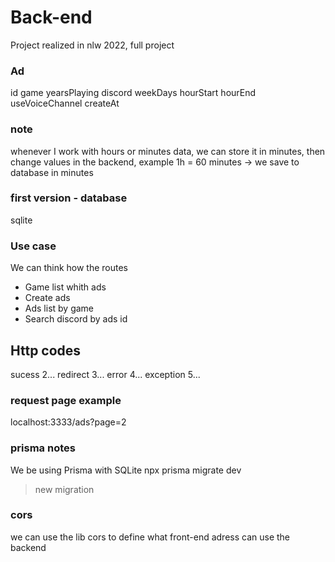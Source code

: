 # Back-end
Project realized in nlw 2022, full project


### Ad
id
game
yearsPlaying
discord
weekDays
hourStart
hourEnd
useVoiceChannel
createAt


### note
whenever I work with hours or minutes data, we can store it in minutes, then change values in the backend, example 1h = 60 minutes -> we save to database in minutes

### first version - database

sqlite

### Use case
We can think how the routes
- Game list whith ads
- Create ads
- Ads list by game
- Search discord by ads id

## Http codes

sucess
2...
redirect
3...
error
4...
exception
5...


### request page example
localhost:3333/ads?page=2

### prisma notes
We be using Prisma with SQLite
npx prisma migrate dev
> new migration

### cors
we can use the lib cors to define what front-end adress can use the backend